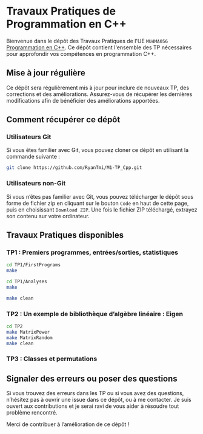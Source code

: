 # Travaux Pratiques de Programmation en C++

Bienvenue dans le dépôt des Travaux Pratiques de l'UE `MU4MA056` [Programmation en C++](https://moodle-sciences-23.sorbonne-universite.fr/course/view.php?id=3911). Ce dépôt contient l'ensemble des TP nécessaires pour approfondir vos compétences en programmation C++.

## Mise à jour régulière

Ce dépôt sera régulièrement mis à jour pour inclure de nouveaux TP, des corrections et des améliorations. Assurez-vous de récupérer les dernières modifications afin de bénéficier des améliorations apportées.

## Comment récupérer ce dépôt

### Utilisateurs Git

Si vous êtes familier avec Git, vous pouvez cloner ce dépôt en utilisant la commande suivante :

```bash
git clone https://github.com/RyanTmi/M1-TP_Cpp.git
```

### Utilisateurs non-Git

Si vous n’êtes pas familier avec Git, vous pouvez télécharger le dépôt sous forme de fichier zip en cliquant sur le bouton `Code` en haut de cette page, puis en choisissant `Download ZIP`. Une fois le fichier ZIP téléchargé, extrayez son contenu sur votre ordinateur.

## Travaux Pratiques disponibles

### TP1 : Premiers programmes, entrées/sorties, statistiques

```sh
cd TP1/FirstPrograms
make

cd TP1/Analyses
make

make clean
```

### TP2 : Un exemple de bibliothèque d’algèbre linéaire : Eigen

```sh
cd TP2
make MatrixPower
make MatrixRandom
make clean
```

### TP3 : Classes et permutations


## Signaler des erreurs ou poser des questions

Si vous trouvez des erreurs dans les TP ou si vous avez des questions, n’hésitez pas à ouvrir une issue dans ce dépôt, ou à me contacter. Je suis ouvert aux contributions et je serai ravi de vous aider à résoudre tout problème rencontré.

Merci de contribuer à l’amélioration de ce dépôt !
